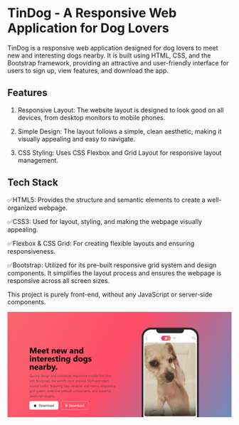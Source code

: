 
# TinDog - A Responsive Web Application for Dog Lovers

TinDog is a responsive web application designed for dog lovers to meet new and interesting dogs nearby. It is built using HTML, CSS, and the Bootstrap framework, providing an attractive and user-friendly interface for users to sign up, view features, and download the app.



## Features

1. Responsive Layout: The website layout is designed to look good on all devices, from desktop monitors to mobile phones.

2. Simple Design: The layout follows a simple, clean aesthetic, making it visually appealing and easy to navigate.

3. CSS Styling: Uses CSS Flexbox and Grid Layout for responsive layout management.




## Tech Stack

✅HTML5: Provides the structure and semantic elements  to create a well-organized webpage.

✅CSS3: Used for layout, styling, and making the webpage visually appealing.

✅Flexbox & CSS Grid: For creating flexible layouts and ensuring responsiveness.

✅Bootstrap: Utilized for its pre-built responsive grid system and design components. It simplifies the layout process and ensures the webpage is responsive across all screen sizes.

This project is purely front-end, without any JavaScript or server-side components.


![Alt text](https://github.com/AkshitMunjal/TinDog---A-Responsive-Webpage-for-Dog-Lovers/blob/4e727fb99609af751bd9eaaa5cdeb4a4d9dd218e/image_1.png)


